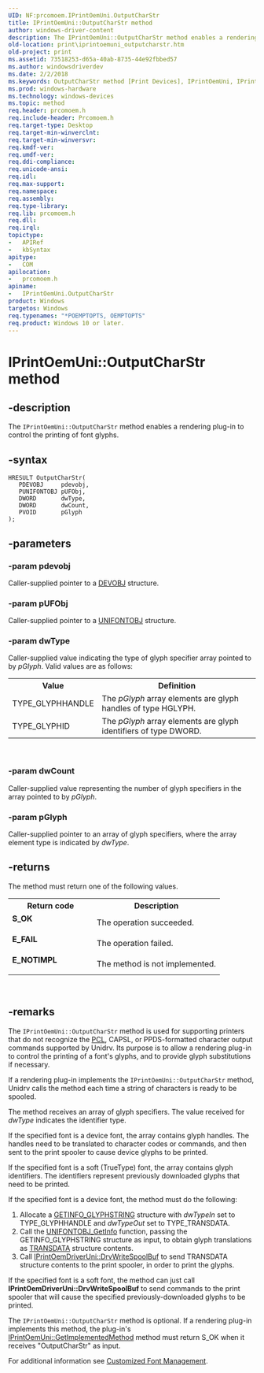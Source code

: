```yaml
---
UID: NF:prcomoem.IPrintOemUni.OutputCharStr
title: IPrintOemUni::OutputCharStr method
author: windows-driver-content
description: The IPrintOemUni::OutputCharStr method enables a rendering plug-in to control the printing of font glyphs.
old-location: print\iprintoemuni_outputcharstr.htm
old-project: print
ms.assetid: 73518253-d65a-40ab-8735-44e92fbbed57
ms.author: windowsdriverdev
ms.date: 2/2/2018
ms.keywords: OutputCharStr method [Print Devices], IPrintOemUni, IPrintOemUni interface [Print Devices], OutputCharStr method, OutputCharStr method [Print Devices], IPrintOemUni interface, print_unidrv-pscript_rendering_89b41d7b-5ceb-44a1-9b48-71751df6e40a.xml, IPrintOemUni::OutputCharStr, prcomoem/IPrintOemUni::OutputCharStr, OutputCharStr, print.iprintoemuni_outputcharstr
ms.prod: windows-hardware
ms.technology: windows-devices
ms.topic: method
req.header: prcomoem.h
req.include-header: Prcomoem.h
req.target-type: Desktop
req.target-min-winverclnt: 
req.target-min-winversvr: 
req.kmdf-ver: 
req.umdf-ver: 
req.ddi-compliance: 
req.unicode-ansi: 
req.idl: 
req.max-support: 
req.namespace: 
req.assembly: 
req.type-library: 
req.lib: prcomoem.h
req.dll: 
req.irql: 
topictype:
-	APIRef
-	kbSyntax
apitype:
-	COM
apilocation:
-	prcomoem.h
apiname:
-	IPrintOemUni.OutputCharStr
product: Windows
targetos: Windows
req.typenames: "*POEMPTOPTS, OEMPTOPTS"
req.product: Windows 10 or later.
---
```


# IPrintOemUni::OutputCharStr method


## -description


The <code>IPrintOemUni::OutputCharStr</code> method enables a rendering plug-in to control the printing of font glyphs.


## -syntax


````
HRESULT OutputCharStr(
   PDEVOBJ     pdevobj,
   PUNIFONTOBJ pUFObj,
   DWORD       dwType,
   DWORD       dwCount,
   PVOID       pGlyph
);
````


## -parameters




### -param pdevobj

Caller-supplied pointer to a <a href="..\printoem\ns-printoem-_devobj.md">DEVOBJ</a> structure.


### -param pUFObj

Caller-supplied pointer to a <a href="..\printoem\ns-printoem-_unifontobj.md">UNIFONTOBJ</a> structure.


### -param dwType

Caller-supplied value indicating the type of glyph specifier array pointed to by <i>pGlyph</i>. Valid values are as follows:
<table>
<tr>
<th>Value</th>
<th>Definition</th>
</tr>
<tr>
<td>
TYPE_GLYPHHANDLE

</td>
<td>
The <i>pGlyph</i> array elements are glyph handles of type HGLYPH.

</td>
</tr>
<tr>
<td>
TYPE_GLYPHID

</td>
<td>
The <i>pGlyph</i> array elements are glyph identifiers of type DWORD.

</td>
</tr>
</table> 


### -param dwCount

Caller-supplied value representing the number of glyph specifiers in the array pointed to by <i>pGlyph</i>.


### -param pGlyph

Caller-supplied pointer to an array of glyph specifiers, where the array element type is indicated by <i>dwType</i>.


## -returns


The method must return one of the following values.
<table>
<tr>
<th>Return code</th>
<th>Description</th>
</tr>
<tr>
<td width="40%">
<dl>
<dt><b>S_OK</b></dt>
</dl>
</td>
<td width="60%">
The operation succeeded.

</td>
</tr>
<tr>
<td width="40%">
<dl>
<dt><b>E_FAIL</b></dt>
</dl>
</td>
<td width="60%">
The operation failed.

</td>
</tr>
<tr>
<td width="40%">
<dl>
<dt><b>E_NOTIMPL</b></dt>
</dl>
</td>
<td width="60%">
The method is not implemented.

</td>
</tr>
</table> 



## -remarks


The <code>IPrintOemUni::OutputCharStr</code> method is used for supporting printers that do not recognize the <a href="https://msdn.microsoft.com/139a10e9-203b-499b-9291-8537eae9189c">PCL</a>, CAPSL, or PPDS-formatted character output commands supported by Unidrv. Its purpose is to allow a rendering plug-in to control the printing of a font's glyphs, and to provide glyph substitutions if necessary.

If a rendering plug-in implements the <code>IPrintOemUni::OutputCharStr</code> method, Unidrv calls the method each time a string of characters is ready to be spooled.

The method receives an array of glyph specifiers. The value received for <i>dwType</i> indicates the identifier type.

If the specified font is a device font, the array contains glyph handles. The handles need to be translated to character codes or commands, and then sent to the print spooler to cause device glyphs to be printed.

If the specified font is a soft (TrueType) font, the array contains glyph identifiers. The identifiers represent previously downloaded glyphs that need to be printed.

If the specified font is a device font, the method must do the following:
<ol>
<li>
Allocate a <a href="..\printoem\ns-printoem-_getinfo_glyphstring.md">GETINFO_GLYPHSTRING</a> structure with <i>dwTypeIn</i> set to TYPE_GLYPHHANDLE and <i>dwTypeOut</i> set to TYPE_TRANSDATA.

</li>
<li>
Call the <a href="https://msdn.microsoft.com/library/windows/hardware/ff563594">UNIFONTOBJ_GetInfo</a> function, passing the GETINFO_GLYPHSTRING structure as input, to obtain glyph translations as <a href="..\prntfont\ns-prntfont-_transdata.md">TRANSDATA</a> structure contents.

</li>
<li>
Call <a href="https://msdn.microsoft.com/library/windows/hardware/ff553138">IPrintOemDriverUni::DrvWriteSpoolBuf</a> to send TRANSDATA structure contents to the print spooler, in order to print the glyphs.

</li>
</ol>If the specified font is a soft font, the method can just call <b>IPrintOemDriverUni::DrvWriteSpoolBuf</b> to send commands to the print spooler that will cause the specified previously-downloaded glyphs to be printed.

The <code>IPrintOemUni::OutputCharStr</code> method is optional. If a rendering plug-in implements this method, the plug-in's <a href="https://msdn.microsoft.com/library/windows/hardware/ff554253">IPrintOemUni::GetImplementedMethod</a> method must return S_OK when it receives "OutputCharStr" as input.

For additional information see <a href="https://msdn.microsoft.com/6e643703-ace1-4660-990c-3a9ca735829d">Customized Font Management</a>.


